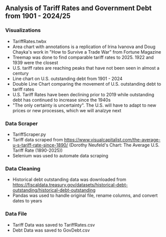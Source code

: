 ## Analysis of Tariff Rates and Government Debt from 1901 - 2024/25

### Visualizations
- TariffRates.twbx
- Area chart with annotations is a replication of Irina Ivanova and Doug Chayka's work in "How to Survive a Trade War" from Fortune Magazine
- Treemap was done to find comparable tariff rates to 2025. 1922 and 1939 were the closest
- U.S. tariff rates are reaching peaks that have not been seen in almost a century
- Line chart on U.S. outstanding debt from 1901 - 2024
- Double Line Chart comparing the movement of U.S. outstanding debt to tariff rates
- U.S. Tariff Rates have been declining prior to 2019 while outstanding debt has continued to increase since the 1940s
- "The only certainty is uncertainty". The U.S. will have to adapt to new prices or new processes, which we will analzye next

### Data Scraper
- TariffScraper.py
- Tariff data scraped from https://www.visualcapitalist.com/the-average-u-s-tariff-rate-since-1890/ (Dorothy Neufeld's Chart: The Average U.S. Tariff Rate (1890-2025))
- Selenium was used to automate data scraping

### Data Cleaning
- Historical debt outstanding data was downloaded from https://fiscaldata.treasury.gov/datasets/historical-debt-outstanding/historical-debt-outstanding
- Pandas was used to handle original file, rename columns, and convert dates to years

### Data File
- Tariff Data was saved to TariffRates.csv
- Debt Data was saved to GovDebt.csv
